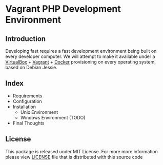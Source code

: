 # Vagrant PHP Development Environment

## Introduction
Developing fast requires a fast development environment being built on every developer computer. We will attempt to make it available under a [VirtualBox](https://www.virtualbox.org) + [Vagrant](https://www.vagrantup.com) + [Docker](https://www.docker.com) provisioning on every operating system, based on Debian Jessie.

## Index
* Requirements
* Configuration
* Installation
  * Unix Environment
  * Windows Environment (TODO)
* Final Thoughts

## License
This package is released under MIT License. For more more information please view [LICENSE](/LICENSE) file that is distributed with this source code
